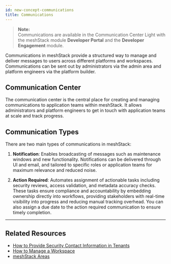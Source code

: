 ```yaml
---
id: new-concept-communications
title: Communications
---
```


> **Note:**  
> Communications are available in the Communication Center Light with the meshStack module **Developer Portal** and the **Developer Engagement** module.

Communications in meshStack provide a structured way to manage and deliver messages to users across different platforms and workspaces. Communications can be sent out by administrators via the admin area and platform engineers via the platform builder.

## Communication Center

The communication center is the central place for creating and managing communications to application teams within meshStack. It allows administrators and platform engineers to get in touch with application teams at scale and track progress.

## Communication Types

There are two main types of communications in meshStack:

1. **Notification**: Enables broadcasting of messages such as maintenance windows and new functionality. Notifications can be delivered through UI and email, and tailored to specific roles or application teams for maximum relevance and reduced noise.

2. **Action Required**: Automates assignment of actionable tasks including security reviews, access validation, and metadata accuracy checks. These tasks ensure compliance and accountability by embedding ownership directly into workflows, providing stakeholders with real-time visibility into progress and reducing manual tracking overhead. You can also assign a due date to the action required communication to ensure timely completion.

---

## Related Resources
- [How to Provide Security Contact Information in Tenants](./new-guide-how-to-provide-security-contact.md)
- [How to Manage a Workspace](./new-guide-how-manage-a-workspace.md)
- [meshStack Areas](./new-concept-meshstack-areas.md)
